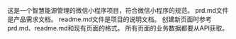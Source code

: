 这是一个智慧能源管理的微信小程序项目，符合微信小程序的规范。
prd.md文件是产品需求文档。
readme.md文件是项目的说明文档。
创建新页面时参考prd.md、readme.md和现有页面的格式。
所有页面的业务数据都要从API获取。
